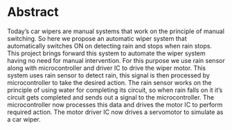 # Abstract

Today’s car wipers are manual systems that work on the principle of manual switching. So here we propose an 
automatic wiper system that automatically switches ON on detecting rain and stops when rain stops. This 
project brings forward this system to automate the wiper system having no need for manual intervention. For 
this purpose we use rain sensor along with microcontroller and driver IC to drive the wiper motor. This system 
uses rain sensor to detect rain, this signal is then processed by microcontroller to take the desired action. The 
rain sensor works on the principle of using water for completing its circuit, so when rain falls on it it’s circuit 
gets completed and sends out a signal to the microcontroller. The microcontroller now processes this data and 
drives the motor IC to perform required action. The motor driver IC now drives a servomotor to simulate as a 
car wiper.
